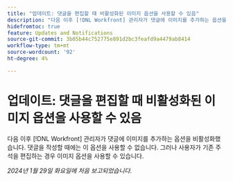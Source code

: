 ```yaml
---
title: "업데이트: 댓글을 편집할 때 비활성화된 이미지 옵션을 사용할 수 있음"
description: "다음 이후 [!DNL Workfront] 관리자가 댓글에 이미지를 추가하는 옵션을 비활성화했습니다. 댓글을 작성할 때에는 이 옵션을 사용할 수 없습니다. 그러나 사용자가 기존 주석을 편집하는 경우 이미지 옵션을 사용할 수 있습니다."
hidefromtoc: true
feature: Updates and Notifications
source-git-commit: 3b05b44c752775e891d2bc3feafd9a4479ab8414
workflow-type: tm+mt
source-wordcount: '92'
ht-degree: 4%

---
```



# 업데이트: 댓글을 편집할 때 비활성화된 이미지 옵션을 사용할 수 있음

다음 이후 [!DNL Workfront] 관리자가 댓글에 이미지를 추가하는 옵션을 비활성화했습니다. 댓글을 작성할 때에는 이 옵션을 사용할 수 없습니다. 그러나 사용자가 기존 주석을 편집하는 경우 이미지 옵션을 사용할 수 있습니다.

_2024년 1월 29일 화요일에 처음 보고되었습니다._
